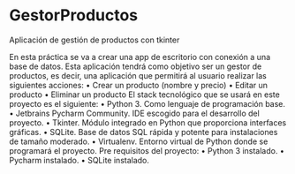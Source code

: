 # GestorProductos
Aplicación de gestión de productos con tkinter

En esta práctica se va a crear una app de escritorio con conexión a una base de datos. 
Esta aplicación tendrá como objetivo ser un gestor de productos, es decir, una aplicación que permitirá al usuario realizar las siguientes acciones:
• Crear un producto (nombre y precio)
• Editar un producto
• Eliminar un producto
El stack tecnológico que se usará en este proyecto es el siguiente:
• Python 3. Como lenguaje de programación base.
• Jetbrains Pycharm Community. IDE escogido para el desarrollo del proyecto.
• Tkinter. Módulo integrado en Python que proporciona interfaces gráficas.
• SQLite. Base de datos SQL rápida y potente para instalaciones de tamaño moderado.
• Virtualenv. Entorno virtual de Python donde se programará el proyecto.
Pre requisitos del proyecto:
• Python 3 instalado.
• Pycharm instalado.
• SQLite instalado.
